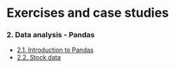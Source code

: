 # Exercises and case studies

### 2. Data analysis - Pandas
- [2.1. Introduction to Pandas](https://github.com/krakowiakpawel9/data-science-bootcamp/blob/master/02_analiza_danych/01_pandas_intro.ipynb)
- [2.2. Stock data](https://github.com/krakowiakpawel9/data-science-bootcamp/blob/master/02_analiza_danych/02_dane_gieldowe.ipynb)
